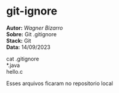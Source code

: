 # git-ignore  
**Autor:** _Wagner Bizarro_      
**Sobre:** Git .gitignore  
**Stack:** Git  
**Data:** 14/09/2023    

cat .gitignore  
*.java  
hello.c  

Esses arquivos ficaram no repositorio local  
